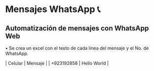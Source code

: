 # Mensajes WhatsApp 📞

## Automatización de mensajes con WhatsApp Web

• Se crea un excel con el texto de cada linea del mensaje y el No. de WhatsApp.

| Celular    | Mensaje      |
| +923192858 | Hello World  |
  
